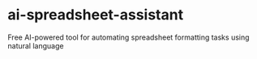 # ai-spreadsheet-assistant
Free AI-powered tool for automating spreadsheet formatting tasks using natural language
